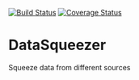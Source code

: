 [![Build Status](https://travis-ci.org/BrainsGarden/DataSqueezer.svg?branch=master)](https://travis-ci.org/BrainsGarden/DataSqueezer) [![Coverage Status](https://coveralls.io/repos/github/BrainsGarden/DataSqueezer/badge.svg?branch=master)](https://coveralls.io/github/BrainsGarden/DataSqueezer?branch=master)

# DataSqueezer
Squeeze data from different sources
